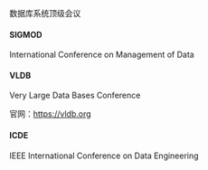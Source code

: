 数据库系统顶级会议

#### SIGMOD

International Conference on Management of Data

#### VLDB

Very Large Data Bases Conference

官网：https://vldb.org

#### ICDE

IEEE International Conference on Data Engineering
